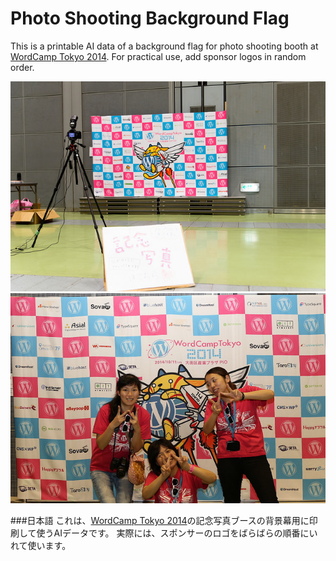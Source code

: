 Photo Shooting Background Flag
====
This is a printable AI data of a background flag for photo shooting booth at [WordCamp Tokyo 2014](2014.tokyo.wordcamp.org).
For practical use, add sponsor logos in random order.

![Usage sample](sample/15526825305_b26c0c2ab1_z.jpg)
![Usage sample](sample/15456456080_1fdc6d32d4_z.jpg)

###日本語
これは、[WordCamp Tokyo 2014](2014.tokyo.wordcamp.org)の記念写真ブースの背景幕用に印刷して使うAIデータです。
実際には、スポンサーのロゴをばらばらの順番にいれて使います。
